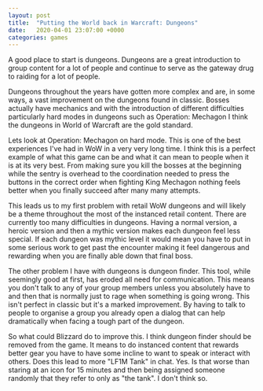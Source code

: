 ```yaml
---
layout: post
title:  "Putting the World back in Warcraft: Dungeons"
date:   2020-04-01 23:07:00 +0000
categories: games
---
```


A good place to start is dungeons. Dungeons are a great introduction to group content for a lot of people and continue to serve as the gateway drug to raiding for a lot of people.

Dungeons throughout the years have gotten more complex and are, in some ways, a vast improvement on the dungeons found in classic. Bosses actually have mechanics and with the introduction of different difficulties particularly hard modes in dungeons such as Operation: Mechagon I think the dungeons in World of Warcraft are the gold standard.

Lets look at Operation: Mechagon on hard mode. This is one of the best experiences I've had in WoW in a very very long time. I think this is a perfect example of what this game can be and what it can mean to people when it is at its very best. From making sure you kill the bosses at the beginning while the sentry is overhead to the coordination needed to press the buttons in the correct order when fighting King Mechagon nothing feels better when you finally succeed after many many attempts.

This leads us to my first problem with retail WoW dungeons and will likely be a theme throughout the most of the instanced retail content. There are currently too many difficulties in dungeons. Having a normal version, a heroic version and then a mythic version makes each dungeon feel less special. If each dungeon was mythic level it would mean you have to put in some serious work to get past the encounter making it feel dangerous and rewarding when you are finally able down that final boss.

The other problem I have with dungeons is dungeon finder. This tool, while seemingly good at first, has eroded all need for communication. This means you don't talk to any of your group members unless you absolutely have to and then that is normally just to rage when something is going wrong. This isn't perfect in classic but it's a marked improvement. By having to talk to people to organise a group you already open a dialog that can help dramatically when facing a tough part of the dungeon.

So what could Blizzard do to improve this. I think dungeon finder should be removed from the game. It means to do instanced content that rewards better gear you have to have some incline to want to speak or interact with others. Does this lead to more "LF1M Tank" in chat. Yes. Is that worse than staring at an icon for 15 minutes and then being assigned someone randomly that they refer to only as "the tank". I don't think so.